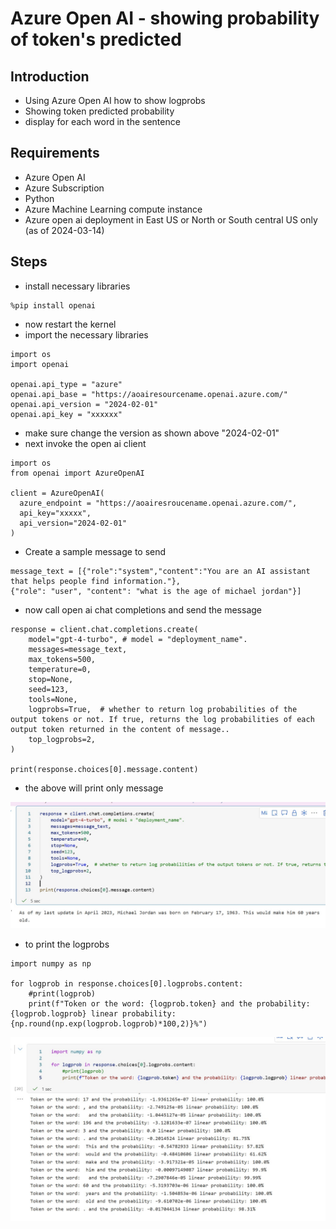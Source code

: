 # Azure Open AI - showing probability of token's predicted

## Introduction

- Using Azure Open AI how to show logprobs
- Showing token predicted probability
- display for each word in the sentence

## Requirements

- Azure Open AI
- Azure Subscription
- Python
- Azure Machine Learning compute instance
- Azure open ai deployment in East US or North or South central US only (as of 2024-03-14)

## Steps

- install necessary libraries

```
%pip install openai
```

- now restart the kernel
- import the necessary libraries

```
import os
import openai

openai.api_type = "azure"
openai.api_base = "https://aoairesourcename.openai.azure.com/"
openai.api_version = "2024-02-01"
openai.api_key = "xxxxxx"
```

- make sure change the version as shown above "2024-02-01"
- next invoke the open ai client

```
import os
from openai import AzureOpenAI

client = AzureOpenAI(
  azure_endpoint = "https://aoairesroucename.openai.azure.com/", 
  api_key="xxxxx",  
  api_version="2024-02-01"
)
```

- Create a sample message to send

```
message_text = [{"role":"system","content":"You are an AI assistant that helps people find information."},
{"role": "user", "content": "what is the age of michael jordan"}]
```

- now call open ai chat completions and send the message

```
response = client.chat.completions.create(
    model="gpt-4-turbo", # model = "deployment_name".
    messages=message_text,
    max_tokens=500,
    temperature=0,
    stop=None,
    seed=123,
    tools=None,
    logprobs=True,  # whether to return log probabilities of the output tokens or not. If true, returns the log probabilities of each output token returned in the content of message..
    top_logprobs=2,
)

print(response.choices[0].message.content)
```

- the above will print only message

![info](https://github.com/balakreshnan/Samples2024/blob/main/AOAI/images/logprobs1.jpg 'RagChat')

- to print the logprobs

```
import numpy as np

for logprob in response.choices[0].logprobs.content:
    #print(logprob)
    print(f"Token or the word: {logprob.token} and the probability: {logprob.logprob} linear probability: {np.round(np.exp(logprob.logprob)*100,2)}%")
```

![info](https://github.com/balakreshnan/Samples2024/blob/main/AOAI/images/logprobs2.jpg 'RagChat')